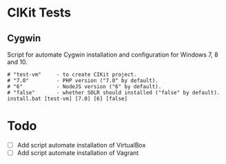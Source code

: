 # CIKit Tests

## Cygwin

Script for automate Cygwin installation and configuration for Windows 7, 8 and 10.

```shell
# "test-vm"     - to create CIKit project.
# "7.0"         - PHP version ("7.0" by default).
# "6"           - NodeJS version ("6" by default).
# "false"       - whether SOLR should installed ("false" by default).
install.bat [test-vm] [7.0] [6] [false]
```

# Todo

- [ ] Add script automate installation of VirtualBox
- [ ] Add script automate installation of Vagrant
